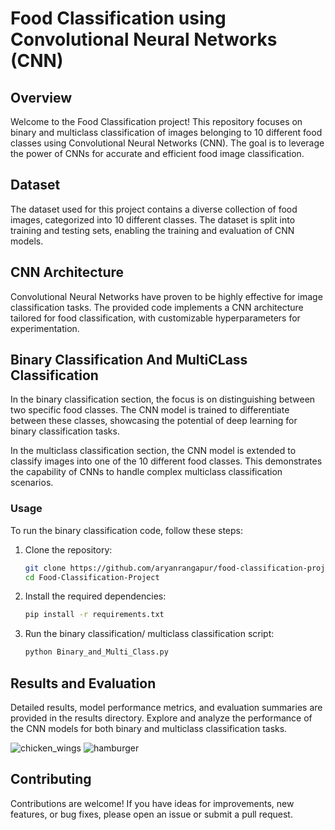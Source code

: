 # Food Classification using Convolutional Neural Networks (CNN)

## Overview

Welcome to the Food Classification project! This repository focuses on binary and multiclass classification of images belonging to 10 different food classes using Convolutional Neural Networks (CNN). The goal is to leverage the power of CNNs for accurate and efficient food image classification.

## Dataset

The dataset used for this project contains a diverse collection of food images, categorized into 10 different classes. The dataset is split into training and testing sets, enabling the training and evaluation of CNN models.

## CNN Architecture

Convolutional Neural Networks have proven to be highly effective for image classification tasks. The provided code implements a CNN architecture tailored for food classification, with customizable hyperparameters for experimentation.

## Binary Classification And MultiCLass Classification

In the binary classification section, the focus is on distinguishing between two specific food classes. The CNN model is trained to differentiate between these classes, showcasing the potential of deep learning for binary classification tasks.

In the multiclass classification section, the CNN model is extended to classify images into one of the 10 different food classes. This demonstrates the capability of CNNs to handle complex multiclass classification scenarios.

### Usage

To run the binary classification code, follow these steps:

1. Clone the repository:

   ```bash
   git clone https://github.com/aryanrangapur/food-classification-project.git
   cd Food-Classification-Project
2. Install the required dependencies:
   ```bash
   pip install -r requirements.txt
3. Run the binary classification/ multiclass classification script:
   ```bash
   python Binary_and_Multi_Class.py

## Results and Evaluation
Detailed results, model performance metrics, and evaluation summaries are provided in the results directory. Explore and analyze the performance of the CNN models for both binary and multiclass classification tasks.


![chicken_wings](https://media.githubusercontent.com/media/aryanrangapur/Food-Classification-Project/main/results/chicker_wings.png?token=BE5STDLLK4VQSBBTRNUHVKTF2ZFLQ)  ![hamburger](https://media.githubusercontent.com/media/aryanrangapur/Food-Classification-Project/main/results/hamburger.png?token=BE5STDKHDALQY7SFRKCCFOTF2TTZM)

## Contributing
Contributions are welcome! If you have ideas for improvements, new features, or bug fixes, please open an issue or submit a pull request.
